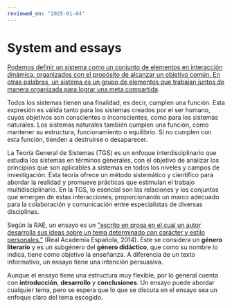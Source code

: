 ```yaml
---
reviewed_on: "2025-01-04"
---
```


# System and essays

[Podemos definir un sistema como un conjunto de elementos en interacción dinámica, organizados con el propósito de alcanzar un objetivo común. En otras palabras, un sistema es un grupo de elementos que trabajan juntos de manera organizada para lograr una meta compartida](https://www.macroscopiosistemico.com/leccion/que-es-un-sistema).

Todos los sistemas tienen una finalidad, es decir, cumplen una función. Esta expresión es válida tanto para los sistemas creados por el ser humano, cuyos objetivos son conscientes o inconscientes, como para los sistemas naturales. Los sistemas naturales también cumplen una función, como mantener su estructura, funcionamiento o equilibrio. Si no cumplen con esta función, tienden a destruirse o desaparecer.

La Teoría General de Sistemas (TGS) es un enfoque interdisciplinario que estudia los sistemas en términos generales, con el objetivo de analizar los principios que son aplicables a sistemas en todos los niveles y campos de investigación. Esta teoría ofrece un método sistemático y científico para abordar la realidad y promueve prácticas que estimulan el trabajo multidisciplinario. En la TGS, lo esencial son las relaciones y los conjuntos que emergen de estas interacciones, proporcionando un marco adecuado para la colaboración y comunicación entre especialistas de diversas disciplinas.

Según la RAE, un ensayo es un ["escrito en prosa en el cual un autor desarrolla sus ideas sobre un tema determinado con carácter y estilo personales."](https://dle.rae.es/ensayo) (Real Academia Española, 2014). Este se considera un **género literario** y es un subgénero del **género didáctico**, que como su nombre lo indica, tiene como objetivo la enseñanza. A diferencia de un texto informativo, un ensayo tiene una intención persuasiva.

Aunque el ensayo tiene una estructura muy flexible, por lo general cuenta con **introducción**, **desarrollo** y **conclusiones**. Un ensayo puede abordar cualquier tema, pero se espera que lo que se discuta en el ensayo sea un enfoque claro del tema escogido.
